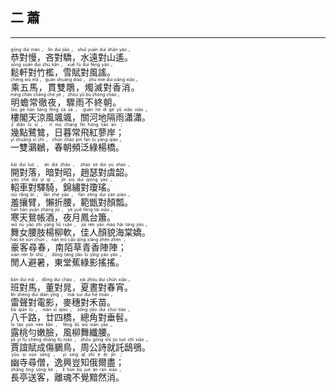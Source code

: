 ## 二 蕭
---
<div>

<p>
<ruby><rb> 恭對慢，吝對驕，水遠對山遙。 </rb> <rt>gōng  duì  màn ， lìn  duì  jiāo ， shuǐ  yuǎn  duì  shān  yáo 。</rt></ruby><BR>
<ruby><rb> 鬆軒對竹檻，雪賦對風謠。 </rb> <rt>sōng  xuān  duì  zhú  kǎn ， xuě  fù  duì  fēng  yáo 。</rt></ruby><BR>
<ruby><rb> 乘五馬，貫雙鵰，燭滅對香消。 </rb> <rt>chéng  wǔ  mǎ ， guàn  shuāng  diāo ， zhú  miè  duì  xiāng  xiāo 。</rt></ruby><BR>
<ruby><rb> 明蟾常徹夜，驟雨不終朝。 </rb> <rt>míng  chán  cháng  chè  yè ， zhòu  yǔ  bù  zhōng  cháo 。</rt></ruby><BR>
<ruby><rb> 樓閣天涼風颯颯，關河地隔雨瀟瀟。 </rb> <rt>lóu  gé  tiān  liáng  fēng  sà  sà ， guān  hé  dì  gé  yǔ  xiāo  xiāo 。</rt></ruby><BR>
<ruby><rb> 幾點鷺鷥，日暮常飛紅蓼岸； </rb> <rt>jǐ  diǎn  lù  sī ， rì  mù  cháng  fēi  hóng  liǎo  àn ；</rt></ruby><BR>
<ruby><rb> 一雙鸂鶒，春朝頻泛綠楊橋。 </rb> <rt>yī  shuāng  xī  chì ， chūn  cháo  pín  fàn  lǜ  yáng  qiáo 。</rt></ruby><BR></P>

<p>
<ruby><rb> 開對落，暗對昭，趙瑟對虞韶。 </rb> <rt>kāi  duì  luò ， àn  duì  zhāo ， zhào  sè  duì  yú  sháo 。</rt></ruby><BR>
<ruby><rb> 軺車對驛騎，錦繡對瓊瑤。 </rb> <rt>yáo  chē  duì  yì  qí ， jǐn  xiù  duì  qióng  yáo 。</rt></ruby><BR>
<ruby><rb> 羞攘臂，懶折腰，範甑對顏瓢。 </rb> <rt>xiū  rǎng  bì ， lǎn  zhé  yāo ， fàn  zèng  duì  yán  piáo 。</rt></ruby><BR>
<ruby><rb> 寒天鴛帳酒，夜月鳳台簫。 </rb> <rt>hán  tiān  yuān  zhàng  jiǔ ， yè  yuè  fèng  tái  xiāo 。</rt></ruby><BR>
<ruby><rb> 舞女腰肢楊柳軟，佳人顏貌海棠嬌。 </rb> <rt>wǔ  nǚ  yāo  zhī  yáng  liǔ  ruǎn ， jiā  rén  yán  mào  hǎi  táng  jiāo 。</rt></ruby><BR>
<ruby><rb> 豪客尋春，南陌草青香陣陣； </rb> <rt>háo  kè  xún  chūn ， nán  mò  cǎo  qīng  xiāng  zhèn  zhèn ；</rt></ruby><BR>
<ruby><rb> 閒人避暑，東堂蕉綠影搖搖。 </rb> <rt>xián  rén  bì  shǔ ， dōng  táng  jiāo  lǜ  yǐng  yáo  yáo 。</rt></ruby><BR></P>

<p>
<ruby><rb> 班對馬，董對晁，夏晝對春宵。 </rb> <rt>bān  duì  mǎ ， dǒng  duì  cháo ， xià  zhòu  duì  chūn  xiāo 。</rt></ruby><BR>
<ruby><rb> 雷聲對電影，麥穗對禾苗。 </rb> <rt>léi  shēng  duì  diàn  yǐng ， mài  suì  duì  hé  miáo 。</rt></ruby><BR>
<ruby><rb> 八千路，廿四橋，總角對垂髫。 </rb> <rt>bā  qiān  lù ， niàn  sì  qiáo ， zǒng  jiǎo  duì  chuí  tiáo 。</rt></ruby><BR>
<ruby><rb> 露桃勻嫩臉，風柳舞纖腰。 </rb> <rt>lù  táo  yún  nèn  liǎn ， fēng  liǔ  wǔ  xiān  yāo 。</rt></ruby><BR>
<ruby><rb> 賈誼賦成傷鵩鳥，周公詩就託鴟鴞。 </rb> <rt>jiǎ  yì  fù  chéng  shāng  fú  niǎo ， zhōu  gōng  shī  jiù  tuō  chī  xiāo 。</rt></ruby><BR>
<ruby><rb> 幽寺尋僧，逸興豈知俄爾盡； </rb> <rt>yōu  sì  xún  sēng ， yì  xìng  qǐ  zhī  é  ěr  jǐn ；</rt></ruby><BR>
<ruby><rb> 長亭送客，離魂不覺黯然消。 </rb> <rt>zhǎng  tíng  sòng  kè ， lí  hún  bù  jué  àn  rán  xiāo 。</rt></ruby><BR></P>

</div>
